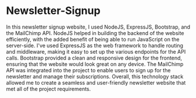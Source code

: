 # Newsletter-Signup

In this newsletter signup website, I used NodeJS, ExpressJS, Bootstrap, and the MailChimp API. 
NodeJS helped in building the backend of the website efficiently, with the added benefit of being able to run JavaScript on the server-side. I've used ExpressJS as the web framework to handle routing and middleware, making it easy to set up the various endpoints for the API calls. Bootstrap provided a clean and responsive design for the frontend, ensuring that the website would look great on any device. The MailChimp API was integrated into the project to enable users to sign up for the newsletter and manage their subscriptions. Overall, this technology stack allowed me to create a seamless and user-friendly newsletter website that met all of the project requirements.
